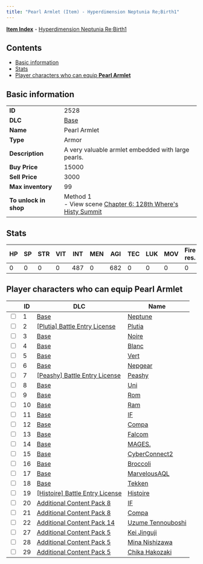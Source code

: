 ```yaml
---
title: "Pearl Armlet (Item) - Hyperdimension Neptunia Re;Birth1"
---
```


[**Item Index**](/neptunia/rb1/item/index.html) - [Hyperdimension Neptunia Re;Birth1](/neptunia/rb1)

## Contents

- [Basic information](#basic-information)
- [Stats](#stats)
- [Player characters who can equip **Pearl Armlet**](#player-characters-who-can-equip-pearl-armlet)

## Basic information

|   |   |
| -- | -- |
| **ID** | 2528 |
| **DLC** | [Base](/neptunia/rb1/dlc/1-base.html) |
| **Name** | Pearl Armlet |
| **Type** | Armor |
| **Description** | A very valuable armlet embedded with large pearls. |
| **Buy Price** | 15000 |
| **Sell Price** | 3000 |
| **Max inventory** | 99 |
| **To unlock in shop** | Method 1<br />- View scene [Chapter 6: 128th Where's Histy Summit](/neptunia/rb1/scene/1-601-chapter-6-128th-wheres-histy-summit.html) |

## Stats

| HP | SP | STR | VIT | INT | MEN | AGI | TEC | LUK | MOV | Fire res. | Ice res. | Wind res. | Lightning res. |
| -- | -- | --- | --- | --- | --- | --- | --- | --- | --- | --------- | -------- | --------- | -------------- |
| 0 | 0 | 0 | 0 | 487 | 0 | 682 | 0 | 0 | 0 | 0 | 0 | 0 | 0 |

## Player characters who can equip **Pearl Armlet**

|    | ID | DLC | Name |
| -- | -- | --- | ---- |
| <input type="checkbox" id="rb1-player-1-1" class="trackbox" /> | 1 | [Base](/neptunia/rb1/dlc/1-base.html) | [Neptune](/neptunia/rb1/player/1-1-neptune.html) |
| <input type="checkbox" id="rb1-player-7-2" class="trackbox" /> | 2 | [[Plutia] Battle Entry License](/neptunia/rb1/dlc/7-plutia.html) | [Plutia](/neptunia/rb1/player/7-2-plutia.html) |
| <input type="checkbox" id="rb1-player-1-3" class="trackbox" /> | 3 | [Base](/neptunia/rb1/dlc/1-base.html) | [Noire](/neptunia/rb1/player/1-3-noire.html) |
| <input type="checkbox" id="rb1-player-1-4" class="trackbox" /> | 4 | [Base](/neptunia/rb1/dlc/1-base.html) | [Blanc](/neptunia/rb1/player/1-4-blanc.html) |
| <input type="checkbox" id="rb1-player-1-5" class="trackbox" /> | 5 | [Base](/neptunia/rb1/dlc/1-base.html) | [Vert](/neptunia/rb1/player/1-5-vert.html) |
| <input type="checkbox" id="rb1-player-1-6" class="trackbox" /> | 6 | [Base](/neptunia/rb1/dlc/1-base.html) | [Nepgear](/neptunia/rb1/player/1-6-nepgear.html) |
| <input type="checkbox" id="rb1-player-8-7" class="trackbox" /> | 7 | [[Peashy] Battle Entry License](/neptunia/rb1/dlc/8-peashy.html) | [Peashy](/neptunia/rb1/player/8-7-peashy.html) |
| <input type="checkbox" id="rb1-player-1-8" class="trackbox" /> | 8 | [Base](/neptunia/rb1/dlc/1-base.html) | [Uni](/neptunia/rb1/player/1-8-uni.html) |
| <input type="checkbox" id="rb1-player-1-9" class="trackbox" /> | 9 | [Base](/neptunia/rb1/dlc/1-base.html) | [Rom](/neptunia/rb1/player/1-9-rom.html) |
| <input type="checkbox" id="rb1-player-1-10" class="trackbox" /> | 10 | [Base](/neptunia/rb1/dlc/1-base.html) | [Ram](/neptunia/rb1/player/1-10-ram.html) |
| <input type="checkbox" id="rb1-player-1-11" class="trackbox" /> | 11 | [Base](/neptunia/rb1/dlc/1-base.html) | [IF](/neptunia/rb1/player/1-11-if.html) |
| <input type="checkbox" id="rb1-player-1-12" class="trackbox" /> | 12 | [Base](/neptunia/rb1/dlc/1-base.html) | [Compa](/neptunia/rb1/player/1-12-compa.html) |
| <input type="checkbox" id="rb1-player-1-13" class="trackbox" /> | 13 | [Base](/neptunia/rb1/dlc/1-base.html) | [Falcom](/neptunia/rb1/player/1-13-falcom.html) |
| <input type="checkbox" id="rb1-player-1-14" class="trackbox" /> | 14 | [Base](/neptunia/rb1/dlc/1-base.html) | [MAGES.](/neptunia/rb1/player/1-14-mages.html) |
| <input type="checkbox" id="rb1-player-1-15" class="trackbox" /> | 15 | [Base](/neptunia/rb1/dlc/1-base.html) | [CyberConnect2](/neptunia/rb1/player/1-15-cyberconnect2.html) |
| <input type="checkbox" id="rb1-player-1-16" class="trackbox" /> | 16 | [Base](/neptunia/rb1/dlc/1-base.html) | [Broccoli](/neptunia/rb1/player/1-16-broccoli.html) |
| <input type="checkbox" id="rb1-player-1-17" class="trackbox" /> | 17 | [Base](/neptunia/rb1/dlc/1-base.html) | [MarvelousAQL](/neptunia/rb1/player/1-17-marvelousaql.html) |
| <input type="checkbox" id="rb1-player-1-18" class="trackbox" /> | 18 | [Base](/neptunia/rb1/dlc/1-base.html) | [Tekken](/neptunia/rb1/player/1-18-tekken.html) |
| <input type="checkbox" id="rb1-player-9-19" class="trackbox" /> | 19 | [[Histoire] Battle Entry License](/neptunia/rb1/dlc/9-histoire.html) | [Histoire](/neptunia/rb1/player/9-19-histoire.html) |
| <input type="checkbox" id="rb1-player-17-20" class="trackbox" /> | 20 | [Additional Content Pack 8](/neptunia/rb1/dlc/17-pack8.html) | [IF](/neptunia/rb1/player/17-20-if.html) |
| <input type="checkbox" id="rb1-player-17-21" class="trackbox" /> | 21 | [Additional Content Pack 8](/neptunia/rb1/dlc/17-pack8.html) | [Compa](/neptunia/rb1/player/17-21-compa.html) |
| <input type="checkbox" id="rb1-player-23-22" class="trackbox" /> | 22 | [Additional Content Pack 14](/neptunia/rb1/dlc/23-pack14.html) | [Uzume Tennouboshi](/neptunia/rb1/player/23-22-uzume-tennouboshi.html) |
| <input type="checkbox" id="rb1-player-14-27" class="trackbox" /> | 27 | [Additional Content Pack 5](/neptunia/rb1/dlc/14-pack5.html) | [Kei Jinguji](/neptunia/rb1/player/14-27-kei-jinguji.html) |
| <input type="checkbox" id="rb1-player-14-28" class="trackbox" /> | 28 | [Additional Content Pack 5](/neptunia/rb1/dlc/14-pack5.html) | [Mina Nishizawa](/neptunia/rb1/player/14-28-mina-nishizawa.html) |
| <input type="checkbox" id="rb1-player-14-29" class="trackbox" /> | 29 | [Additional Content Pack 5](/neptunia/rb1/dlc/14-pack5.html) | [Chika Hakozaki](/neptunia/rb1/player/14-29-chika-hakozaki.html) |